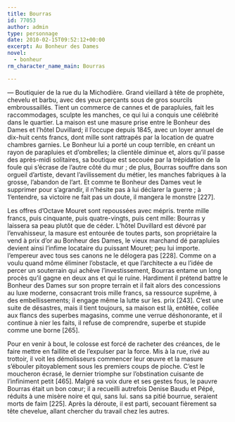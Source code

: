 ```yaml
---
title: Bourras
id: 77053
author: admin
type: personnage
date: 2010-02-15T09:52:12+00:00
excerpt: Au Bonheur des Dames
novel:
  - bonheur
rm_character_name_main: Bourras

---
```

— Boutiquier de la rue du la Michodière. Grand vieillard à tête de prophète, chevelu et barbu, avec des yeux perçants sous de gros sourcils embroussaillés. Tient un commerce de cannes et de parapluies, fait les raccommodages, sculpte les manches, ce qui lui a conquis une célébrité dans le quartier. La maison est une masure prise entre le Bonheur des Dames et l&rsquo;hôtel Duvillard; il l&rsquo;occupe depuis 1845, avec un loyer annuel de dix-huit cents francs, dont mille sont rattrapés par la location de quatre chambres garnies. Le Bonheur lui a porté un coup terrible, en créant un rayon de parapluies et d&rsquo;ombrelles; la clientèle diminue et, alors qu&rsquo;il passe des après-midi solitaires, sa boutique est secouée par la trépidation de la foule qui s&rsquo;écrase de l&rsquo;autre côté du mur ; de plus, Bourras souffre dans son orgueil d&rsquo;artiste, devant l&rsquo;avilissement du métier, les manches fabriques à la grosse, l&rsquo;abandon de l&rsquo;art. Et comme te Bonheur des Dames veut le supprimer pour s&rsquo;agrandir, il n&rsquo;hésite pas à lui déclarer la guerre ; à 1&rsquo;entendre, sa victoire ne fait pas un doute, il mangera le monstre [227].

Les offres d&rsquo;Octave Mouret sont repoussées avec mépris. trente mille francs, puis cinquante, puis quatre-vingts, puis cent mille: Bourras y laissera sa peau plutôt que de céder. L&rsquo;hôtel Duvillard est dévoré par l&rsquo;envahisseur, la masure est entourée de toutes parts, son propriétaire la vend à prix d&rsquo;or au Bonheur des Dames, le vieux marchand dé parapluies devient ainsi l&rsquo;infime locataire du puissant Mouret; peu lui importe. l&rsquo;empereur avec tous ses canons ne le délogera pas [228]. Comme on a voulu quand môme éliminer l&rsquo;obstacle, et que l&rsquo;architecte a eu l&rsquo;idée de percer un souterrain qui achève l&rsquo;investissement, Bourras entame un long procès qu&rsquo;il gagne en deux ans et qui le ruine. Hardiment il prétend battre le Bonheur des Dames sur son propre terrain et il fait alors des concessions au luxe moderne, consacrant trois mille francs, sa ressource suprême, à des embellissements; il engage même la lutte sur les. prix [243]. C&rsquo;est une suite de désastres, mais il tient toujours, sa maison est là, entêtée, collée aux flancs des superbes magasins, comme une verrue déshonorante, et il continue à nier les faits, il refuse de comprendre, superbe et stupide comme une borne [265].

Pour en venir à bout, le colosse est forcé de racheter des créances, de le faire mettre en faillite et de l&rsquo;expulser par la force. Mis à la rue, rivé au trottoir, il voit les démolisseurs commencer leur œuvre et la masure s&rsquo;ébouler pitoyablement sous les premiers coups de pioche. C&rsquo;est le moucheron écrasé, le dernier triomphe sur l&rsquo;obstination cuisante de l&rsquo;infiniment petit [465]. Malgré sa voix dure et ses gestes fous, le pauvre Bourras était un bon cœur; il a recueilli autrefois Denise Baudu et Pépé, réduits à une misère noire et qui, sans lui. sans sa pitié bourrue, seraient morts de faim [225]. Après la déroute, il est parti, secouant fièrement sa tête chevelue, allant chercher du travail chez les autres. 